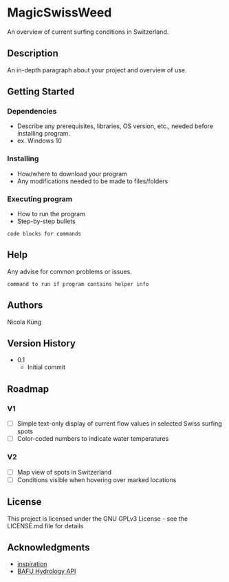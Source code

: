 # MagicSwissWeed
An overview of current surfing conditions in Switzerland.

## Description

An in-depth paragraph about your project and overview of use.

## Getting Started

### Dependencies

* Describe any prerequisites, libraries, OS version, etc., needed before installing program.
* ex. Windows 10

### Installing

* How/where to download your program
* Any modifications needed to be made to files/folders

### Executing program

* How to run the program
* Step-by-step bullets
```
code blocks for commands
```

## Help

Any advise for common problems or issues.
```
command to run if program contains helper info
```

## Authors

Nicola Küng

## Version History

* 0.1
    * Initial commit
 
## Roadmap

### V1
- [ ] Simple text-only display of current flow values in selected Swiss surfing spots
- [ ] Color-coded numbers to indicate water temperatures

### V2
- [ ] Map view of spots in Switzerland
- [ ] Conditions visible when hovering over marked locations

## License

This project is licensed under the GNU GPLv3 License - see the LICENSE.md file for details

## Acknowledgments

* [inspiration](https://www.flusssurfen.ch)
* [BAFU Hydrology API](https://api.existenz.ch/#hydro)

